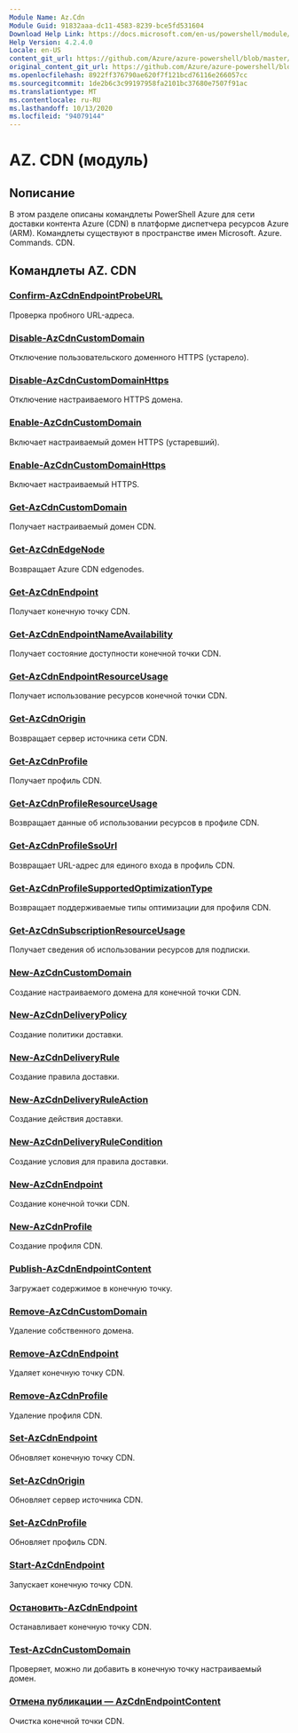 ```yaml
---
Module Name: Az.Cdn
Module Guid: 91832aaa-dc11-4583-8239-bce5fd531604
Download Help Link: https://docs.microsoft.com/en-us/powershell/module/az.cdn
Help Version: 4.2.4.0
Locale: en-US
content_git_url: https://github.com/Azure/azure-powershell/blob/master/src/Cdn/Cdn/help/Az.Cdn.md
original_content_git_url: https://github.com/Azure/azure-powershell/blob/master/src/Cdn/Cdn/help/Az.Cdn.md
ms.openlocfilehash: 8922ff376790ae620f7f121bcd76116e266057cc
ms.sourcegitcommit: 1de2b6c3c99197958fa2101bc37680e7507f91ac
ms.translationtype: MT
ms.contentlocale: ru-RU
ms.lasthandoff: 10/13/2020
ms.locfileid: "94079144"
---
```

# AZ. CDN (модуль)
## Nописание
В этом разделе описаны командлеты PowerShell Azure для сети доставки контента Azure (CDN) в платформе диспетчера ресурсов Azure (ARM). Командлеты существуют в пространстве имен Microsoft. Azure. Commands. CDN.

## Командлеты AZ. CDN
### [Confirm-AzCdnEndpointProbeURL](Confirm-AzCdnEndpointProbeURL.md)
Проверка пробного URL-адреса.

### [Disable-AzCdnCustomDomain](Disable-AzCdnCustomDomain.md)
Отключение пользовательского доменного HTTPS (устарело).

### [Disable-AzCdnCustomDomainHttps](Disable-AzCdnCustomDomainHttps.md)
Отключение настраиваемого HTTPS домена.

### [Enable-AzCdnCustomDomain](Enable-AzCdnCustomDomain.md)
Включает настраиваемый домен HTTPS (устаревший).

### [Enable-AzCdnCustomDomainHttps](Enable-AzCdnCustomDomainHttps.md)
Включает настраиваемый HTTPS.

### [Get-AzCdnCustomDomain](Get-AzCdnCustomDomain.md)
Получает настраиваемый домен CDN.

### [Get-AzCdnEdgeNode](Get-AzCdnEdgeNode.md)
Возвращает Azure CDN edgenodes.

### [Get-AzCdnEndpoint](Get-AzCdnEndpoint.md)
Получает конечную точку CDN.

### [Get-AzCdnEndpointNameAvailability](Get-AzCdnEndpointNameAvailability.md)
Получает состояние доступности конечной точки CDN.

### [Get-AzCdnEndpointResourceUsage](Get-AzCdnEndpointResourceUsage.md)
Получает использование ресурсов конечной точки CDN.

### [Get-AzCdnOrigin](Get-AzCdnOrigin.md)
Возвращает сервер источника сети CDN.

### [Get-AzCdnProfile](Get-AzCdnProfile.md)
Получает профиль CDN.

### [Get-AzCdnProfileResourceUsage](Get-AzCdnProfileResourceUsage.md)
Возвращает данные об использовании ресурсов в профиле CDN.

### [Get-AzCdnProfileSsoUrl](Get-AzCdnProfileSsoUrl.md)
Возвращает URL-адрес для единого входа в профиль CDN.

### [Get-AzCdnProfileSupportedOptimizationType](Get-AzCdnProfileSupportedOptimizationType.md)
Возвращает поддерживаемые типы оптимизации для профиля CDN.

### [Get-AzCdnSubscriptionResourceUsage](Get-AzCdnSubscriptionResourceUsage.md)
Получает сведения об использовании ресурсов для подписки.

### [New-AzCdnCustomDomain](New-AzCdnCustomDomain.md)
Создание настраиваемого домена для конечной точки CDN.

### [New-AzCdnDeliveryPolicy](New-AzCdnDeliveryPolicy.md)
Создание политики доставки.

### [New-AzCdnDeliveryRule](New-AzCdnDeliveryRule.md)
Создание правила доставки.

### [New-AzCdnDeliveryRuleAction](New-AzCdnDeliveryRuleAction.md)
Создание действия доставки.

### [New-AzCdnDeliveryRuleCondition](New-AzCdnDeliveryRuleCondition.md)
Создание условия для правила доставки.

### [New-AzCdnEndpoint](New-AzCdnEndpoint.md)
Создание конечной точки CDN.

### [New-AzCdnProfile](New-AzCdnProfile.md)
Создание профиля CDN.

### [Publish-AzCdnEndpointContent](Publish-AzCdnEndpointContent.md)
Загружает содержимое в конечную точку.

### [Remove-AzCdnCustomDomain](Remove-AzCdnCustomDomain.md)
Удаление собственного домена.

### [Remove-AzCdnEndpoint](Remove-AzCdnEndpoint.md)
Удаляет конечную точку CDN.

### [Remove-AzCdnProfile](Remove-AzCdnProfile.md)
Удаление профиля CDN.

### [Set-AzCdnEndpoint](Set-AzCdnEndpoint.md)
Обновляет конечную точку CDN.

### [Set-AzCdnOrigin](Set-AzCdnOrigin.md)
Обновляет сервер источника CDN.

### [Set-AzCdnProfile](Set-AzCdnProfile.md)
Обновляет профиль CDN.

### [Start-AzCdnEndpoint](Start-AzCdnEndpoint.md)
Запускает конечную точку CDN.

### [Остановить-AzCdnEndpoint](Stop-AzCdnEndpoint.md)
Останавливает конечную точку CDN.

### [Test-AzCdnCustomDomain](Test-AzCdnCustomDomain.md)
Проверяет, можно ли добавить в конечную точку настраиваемый домен.

### [Отмена публикации — AzCdnEndpointContent](Unpublish-AzCdnEndpointContent.md)
Очистка конечной точки CDN.


